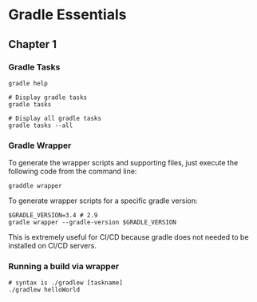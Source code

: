 # Gradle Essentials

## Chapter 1
### Gradle Tasks
```shell
gradle help

# Display gradle tasks
gradle tasks

# Display all gradle tasks
gradle tasks --all
```
### Gradle Wrapper

To generate the wrapper scripts and supporting files, just execute the following code from the command line:
```shell
graddle wrapper
```
To generate wrapper scripts for a specific gradle version:
```shell
$GRADLE_VERSION=3.4 # 2.9
gradle wrapper --gradle-version $GRADLE_VERSION
```
This is extremely useful for CI/CD because gradle does not needed to be installed on CI/CD servers.

### Running a build via wrapper
```shell
# syntax is ./gradlew [taskname]
./gradlew helloWorld
```